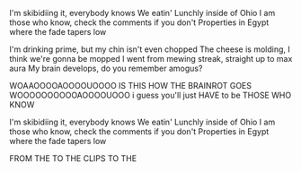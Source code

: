I'm skibidiing it, everybody knows
We eatin' Lunchly inside of Ohio
I am those who know, check the comments if you don't
Properties in Egypt where the fade tapers low

I'm drinking prime, but my chin isn't even chopped
The cheese is molding, I think we're gonna be mopped
I went from mewing streak, straight up to max aura
My brain develops, do you remember amogus?

WOAAOOOOAOOOOUOOOO
IS THIS HOW THE BRAINROT GOES
WOOOOOOOOOOAOOOOUOOO
i guess you'll just HAVE to be THOSE WHO KNOW

I'm skibidiing it, everybody knows
We eatin' Lunchly inside of Ohio
I am those who know, check the comments if you don't
Properties in Egypt where the fade tapers low

FROM THE 
TO THE CLIPS
TO THE 